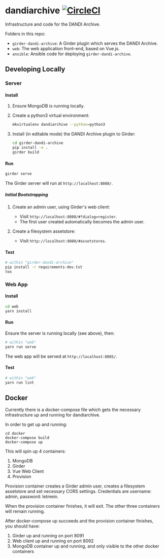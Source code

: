 # dandiarchive [![CircleCI](https://circleci.com/gh/dandi/dandiarchive/tree/master.svg?style=svg)](https://circleci.com/gh/dandi/dandiarchive/tree/master)
Infrastructure and code for the DANDI Archive.

Folders in this repo:

- `girder-dandi-archive`: A Girder plugin which serves the DANDI Archive.
- `web`: The web application front-end, based on Vue.js.
- `ansible`: Ansible code for deploying `girder-dandi-archive`.

## Developing Locally

### Server

#### Install
1. Ensure MongoDB is running locally.

2. Create a python3 virtual environment:
    ```bash
    mkvirtualenv dandiarchive --python=python3
    ```

3. Install (in editable mode) the DANDI Archive plugin to Girder:
    ```bash
    cd girder-dandi-archive
    pip install -e .
    girder build
    ```

#### Run
```bash
girder serve
```

The Girder server will run at `http://localhost:8080/`.

##### Initial Bootstrapping

1. Create an admin user, using Girder's web client:
    * Visit `http://localhost:8080/#?dialog=register`.
    * The first user created automatically becomes the admin user.

2. Create a filesystem assetstore:
    * Visit `http://localhost:8080/#assetstores`.

#### Test
```bash
# within "girder-dandi-archive"
pip install -r requirements-dev.txt
tox
```

### Web App

#### Install
```bash
cd web
yarn install
```

#### Run
Ensure the server is running locally (see above), then:
```bash
# within "web"
yarn run serve
```

The web app will be served at `http://localhost:8085/`.

#### Test
```bash
# within "web"
yarn run lint
```

## Docker

Currently there is a docker-compose file which gets the necessary infrastructure up and running for dandiarchive.

In order to get up and running:

```
cd docker
docker-compose build
docker-compose up
```

This will spin up 4 containers:

1) MongoDB
2) Girder
3) Vue Web Client
4) Provision

Provision container creates a Girder admin user, creates a filesystem assetstore and set necessary CORS settings.
Credentials are username: admin, password: letmein.

When the provision container finishes, it will exit. The other three containers will remain running.

After docker-compose up succeeds and the provision container finishes, you should have:

1) Girder up and running on port 8091
2) Web client up and running on port 8092
3) MongoDB container up and running, and only visible to the other docker containers
